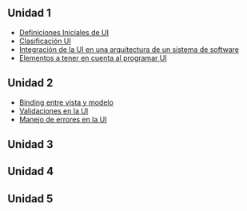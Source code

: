Unidad 1
--------

-   [Definiciones Iniciales de UI](definiciones-iniciales-de-ui.md)
-   [Clasificación UI](clasificacion-ui.md)
-   [Integración de la UI en una arquitectura de un sistema de software](integracion-de-la-ui-en-una-arquitectura-de-un-sistema-de-software.md)
-   [Elementos a tener en cuenta al programar UI](elementos-a-tener-en-cuenta-al-programar-ui.md)

Unidad 2
--------

-   [Binding entre vista y modelo](binding-entre-vista-y-modelo.md)
-   [Validaciones en la UI](validaciones-en-la-ui.md)
-   [Manejo de errores en la UI](manejo-de-errores-en-la-ui.md)

Unidad 3
--------

Unidad 4
--------

Unidad 5
--------
